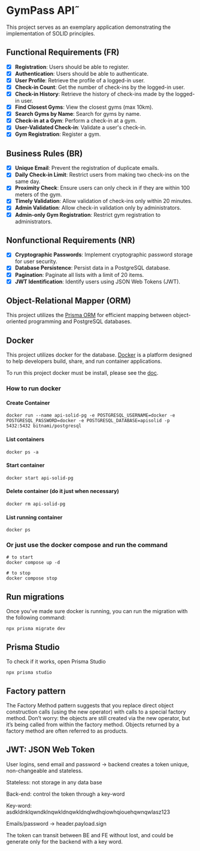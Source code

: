 # GymPass API˜

This project serves as an exemplary application demonstrating the implementation of SOLID principles.

## Functional Requirements (FR)

- [x] **Registration**: Users should be able to register.
- [x] **Authentication**: Users should be able to authenticate.
- [x] **User Profile**: Retrieve the profile of a logged-in user.
- [x] **Check-in Count**: Get the number of check-ins by the logged-in user.
- [x] **Check-in History**: Retrieve the history of check-ins made by the logged-in user.
- [x] **Find Closest Gyms**: View the closest gyms (max 10km).
- [x] **Search Gyms by Name**: Search for gyms by name.
- [x] **Check-in at a Gym**: Perform a check-in at a gym.
- [x] **User-Validated Check-in**: Validate a user's check-in.
- [x] **Gym Registration**: Register a gym.

## Business Rules (BR)

- [x] **Unique Email**: Prevent the registration of duplicate emails.
- [x] **Daily Check-in Limit**: Restrict users from making two check-ins on the same day.
- [x] **Proximity Check**: Ensure users can only check in if they are within 100 meters of the gym.
- [x] **Timely Validation**: Allow validation of check-ins only within 20 minutes.
- [x] **Admin Validation**: Allow check-in validation only by administrators.
- [x] **Admin-only Gym Registration**: Restrict gym registration to administrators.

## Nonfunctional Requirements (NR)

- [x] **Cryptographic Passwords**: Implement cryptographic password storage for user security.
- [x] **Database Persistence**: Persist data in a PostgreSQL database.
- [x] **Pagination**: Paginate all lists with a limit of 20 items.
- [x] **JWT Identification**: Identify users using JSON Web Tokens (JWT).

## Object-Relational Mapper (ORM)

This project utilizes the [Prisma ORM](https://github.com/prisma) for efficient mapping between object-oriented programming and PostgreSQL databases.

## Docker

This project utilizes docker for the database. [Docker](https://www.docker.com/) is a platform designed to help developers build, share, and run container applications.

To run this project docker must be install, please see the [doc](https://docs.docker.com/get-docker/).

### How to run docker

#### Create Container
```
docker run --name api-solid-pg -e POSTGRESQL_USERNAME=docker -e POSTGRESQL_PASSWORD=docker -e POSTGRESQL_DATABASE=apisolid -p 5432:5432 bitnami/postgresql
```

#### List containers
```
docker ps -a
```

#### Start container
```
docker start api-solid-pg
```

#### Delete container (do it just when necessary)
```
docker rm api-solid-pg
```

#### List running container
```
docker ps
```

### Or just use the docker compose and run the command
```
# to start
docker compose up -d

# to stop
docker compose stop
```

## Run migrations
Once you've made sure docker is running, you can run the migration with the following command:

```
npx prisma migrate dev
```

## Prisma Studio
To check if it works, open Prisma Studio

```
npx prisma studio
```

## Factory pattern

The Factory Method pattern suggests that you replace direct object construction calls (using the new operator) with calls to a special factory method. Don’t worry: the objects are still created via the new operator, but it’s being called from within the factory method. Objects returned by a factory method are often referred to as products.

## JWT: JSON Web Token

User logins, send email and password -> backend creates a token unique, non-changeable and stateless.

Stateless: not storage in any data base

Back-end: control the token through a key-word

Key-word: asdkldnklqwndklnqwkldnqwkldnqlwdhqiowhqiouehqwnqwlasz123

Emails/password -> header.payload.sign

The token can transit between BE and FE without lost, and could be generate only for the backend with a key word.